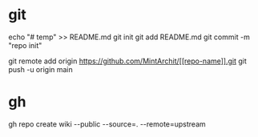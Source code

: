 # git

echo "# temp" >> README.md
git init
git add README.md
git commit -m "repo init"
<!-- git branch -M main -->
git remote add origin https://github.com/MintArchit/[[repo-name]].git
git push -u origin main

# gh

gh repo create wiki --public --source=. --remote=upstream
